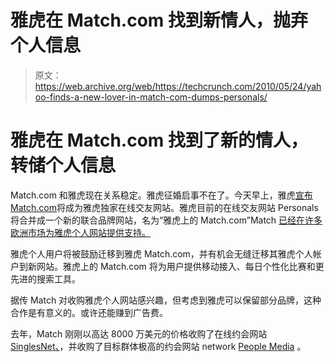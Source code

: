 # 雅虎在 Match.com 找到新情人，抛弃个人信息

> 原文：<https://web.archive.org/web/https://techcrunch.com/2010/05/24/yahoo-finds-a-new-lover-in-match-com-dumps-personals/>

# 雅虎在 Match.com 找到了新的情人，转储个人信息

Match.com 和雅虎现在关系稳定。雅虎征婚启事不在了。今天早上，雅虎[宣布 Match.com](https://web.archive.org/web/20221209130523/http://www.prnewswire.com/news-releases/iacs-matchcom-partners-with-yahoo-to-be-the-exclusive-online-dating-service-on-yahoo-94744454.html)将成为雅虎独家在线交友网站。雅虎目前的在线交友网站 Personals 将合并成一个新的联合品牌网站，名为“雅虎上的 Match.com”Match [已经在许多欧洲市场为雅虎个人网站提供支持。](https://web.archive.org/web/20221209130523/http://onlinedatingpost.com/archives/2006/07/match_and_yahoo_partner_in_europe/)

雅虎个人用户将被鼓励迁移到雅虎 Match.com，并有机会无缝迁移其雅虎个人帐户到新网站。雅虎上的 Match.com 将为用户提供移动接入、每日个性化比赛和更先进的搜索工具。

据传 Match 对收购雅虎个人网站感兴趣，但考虑到雅虎可以保留部分品牌，这种合作是有意义的。或许还能赚到广告费。

去年，Match 刚刚以高达 8000 万美元的价格收购了在线约会网站 [SinglesNet、](https://web.archive.org/web/20221209130523/https://beta.techcrunch.com/2010/02/18/ma-gossip-match-com-flirting-with-singlesnet/#ixzz0oqt4DCut)，并收购了目标群体极高的约会网站 network [People Media](https://web.archive.org/web/20221209130523/https://beta.techcrunch.com/2009/07/07/matchcom-acquires-people-media-for-80m-in-cash/) 。